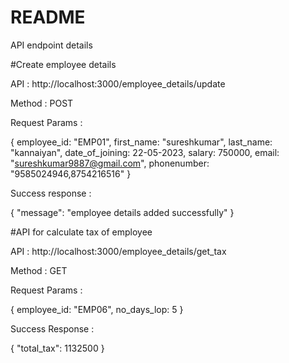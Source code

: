# README

API endpoint details

#Create employee details

API : http://localhost:3000/employee_details/update

Method : POST

Request Params : 

{
    employee_id: "EMP01",
    first_name: "sureshkumar",
    last_name: "kannaiyan",
    date_of_joining: 22-05-2023,
    salary: 750000,
    email: "sureshkumar9887@gmail.com",
    phonenumber: "9585024946,8754216516"
}


Success response :

{
    "message": "employee details added successfully"
}

#API for calculate tax of employee

API : http://localhost:3000/employee_details/get_tax

Method : GET

Request Params : 

{
    employee_id: "EMP06",
    no_days_lop: 5
}

Success Response :

{
    "total_tax": 1132500
}
